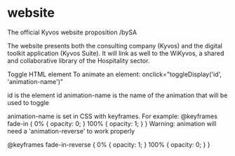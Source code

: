 # website

The official Kyvos website proposition /bySA

The website presents both the consulting company (Kyvos) and the digital toolkit application (Kyvos Suite).
It will link as well to the WiKyvos, a shared and collaborative library of the Hospitality sector.


Toggle HTML element
To animate an element:
onclick="toggleDisplay('id', 'animation-name')"

id is the element id
animation-name is the name of the animation that will be used to toggle

animation-name is set in CSS with keyframes. For example:
@keyframes fade-in {
  0% {
    opacity: 0;
  }
  100% {
    opacity: 1;
  }
}
Warning: animation will need a 'animation-reverse' to work properly

@keyframes fade-in-reverse {
    0% {
        opacity: 1;
    }
    100% {
        opacity: 0;
    }
}
